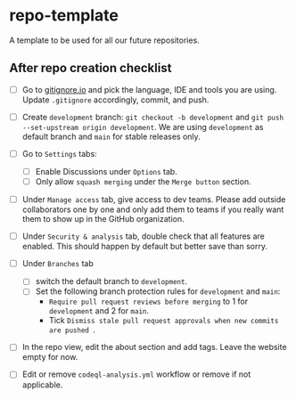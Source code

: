 # repo-template
A template to be used for all our future repositories. 

## After repo creation checklist

- [ ] Go to [gitignore.io](https://www.toptal.com/developers/gitignore) and pick the language, IDE and tools you are using. Update `.gitignore` accordingly, commit, and push.
- [ ] Create `development` branch: `git checkout -b development` and `git push --set-upstream origin development`. We are using `development` as default branch and `main` for stable releases only.
- [ ] Go to `Settings` tabs:
    - [ ] Enable Discussions under `Options` tab.
    - [ ] Only allow `squash merging` under the `Merge button` section.
- [ ] Under `Manage access` tab, give access to dev teams. Please add outside collaborators one by one and only add them to teams if you really want them to show up in the GitHub organization.
- [ ] Under `Security & analysis` tab, double check that all features are enabled. This should happen by default but better save than sorry.
- [ ] Under `Branches` tab 
    - [ ] switch the default branch to `development`.
    - [ ] Set the following branch protection rules for `development` and `main`:
        * `Require pull request reviews before merging` to 1 for `development` and 2 for `main`.
        * Tick `Dismiss stale pull request approvals when new commits are pushed `.
  
- [ ] In the repo view, edit the about section and add tags. Leave the website empty for now.

- [ ] Edit or remove `codeql-analysis.yml` workflow or remove if not applicable.